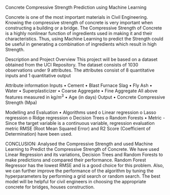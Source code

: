 Concrete Compressive Strength Prediction using Machine Learning

Concrete is one of the most important materials in Civil Engineering. Knowing the compressive strength of concrete is very important when constructing a building or a bridge. The Compressive Strength of Concrete is a highly nonlinear function of ingredients used in making it and their characteristics. Thus, using Machine Learning to predict the Strength could be useful in generating a combination of ingredients which result in high Strength.

Description and Project Overview This project will be based on a dataset obtained from the UCI Repository. The dataset consists of 1030 observations under 9 attributes. The attributes consist of 8 quantitative inputs and 1 quantitative output

Attribute information
Inputs
•	Cement
•	Blast Furnace Slag
•	Fly Ash
•	Water
•	Superplasticizer
•	Coarse Aggregate
•	Fine Aggregate
All above features measured in kg/$m^3$
•	Age (in days)
Output
•	Concrete Compressive Strength (Mpa)

 Modelling and Evaluation
•	Algorithms used
o	Linear regression
o	Lasso regression
o	Ridge regression
o	Decision Trees
o	Random Forests
•	Metric - Since the target variable is a continuous variable, regression evaluation metric RMSE (Root Mean Squared Error) and R2 Score (Coefficient of Determination) have been used.


CONCLUSION:
Analysed the Compressive Strength and used Machine Learning to Predict the Compressive Strength of Concrete. We have used Linear Regression and its variations, Decision Trees and Random Forests to make predictions and compared their performance. Random Forest Regressor has the lowest RMSE and is a good choice for this problem. Also, we can further improve the performance of the algorithm by tuning the hyperparameters by performing a grid search or random search.
The best model will be helpful for civil engineers in choosing the appropriate concrete for bridges, houses construction.

